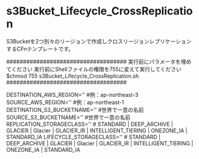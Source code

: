 # s3Bucket_Lifecycle_CrossReplication
S3Bucketを2つ別々のリージョンで作成しクロスリージョンレプリケーションするCFnテンプレートです。

####################################
 実行前にパラメータを埋めてください
 実行前にShellファイルの権限を755に変えて実行してください
 $chmod 755 s3Bucket_Lifecycle_CrossReplication.sh
####################################

DESTINATION_AWS_REGION=''  #例：ap-northeast-3
SOURCE_AWS_REGION=''  #例：ap-northeast-1
DESTINATION_S3_BUCKETNAME=''  #世界で一意の名前
SOURCE_S3_BUCKETNAME=''  #世界で一意の名前
REPLICATION_STORAGECLASS=''  # STANDARD | DEEP_ARCHIVE | GLACIER | Glacier | GLACIER_IR | INTELLIGENT_TIERING | ONEZONE_IA | STANDARD_IA
LIFECYCLE_STORAGECLASS=''  # STANDARD | DEEP_ARCHIVE | GLACIER | Glacier | GLACIER_IR | INTELLIGENT_TIERING | ONEZONE_IA | STANDARD_IA
